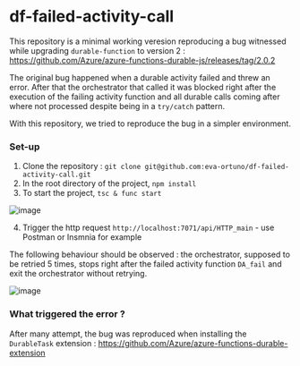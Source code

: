 # df-failed-activity-call

This repository is a minimal working veresion reproducing a bug witnessed while upgrading `durable-function` to version 2 : https://github.com/Azure/azure-functions-durable-js/releases/tag/2.0.2

The original bug happened when a durable activity failed and threw an error. After that the orchestrator that called it was blocked right after the execution of the failing activity function and all durable calls coming after where not processed despite being in a `try/catch` pattern. 

With this repository, we tried to reproduce the bug in a simpler environment. 

### Set-up 

1. Clone the repository : `git clone git@github.com:eva-ortuno/df-failed-activity-call.git`
2. In the root directory of the project, `npm install`
3. To start the project, `tsc & func start` 

![image](https://user-images.githubusercontent.com/90448715/187197406-d3c5229c-9877-402e-ac46-258dc6f0b97c.png)

4. Trigger the http request `http://localhost:7071/api/HTTP_main` - use Postman or Insmnia for example

The following behaviour should be observed : the orchestrator, supposed to be retried 5 times, stops right after the failed activity function `DA_fail` and exit the orchestrator without retrying. 

![image](https://user-images.githubusercontent.com/90448715/187197332-3b5a64f8-60eb-4853-a681-3db99822c4eb.png)


### What triggered the error ? 
After many attempt, the bug was reproduced when installing the `DurableTask` extension : https://github.com/Azure/azure-functions-durable-extension
